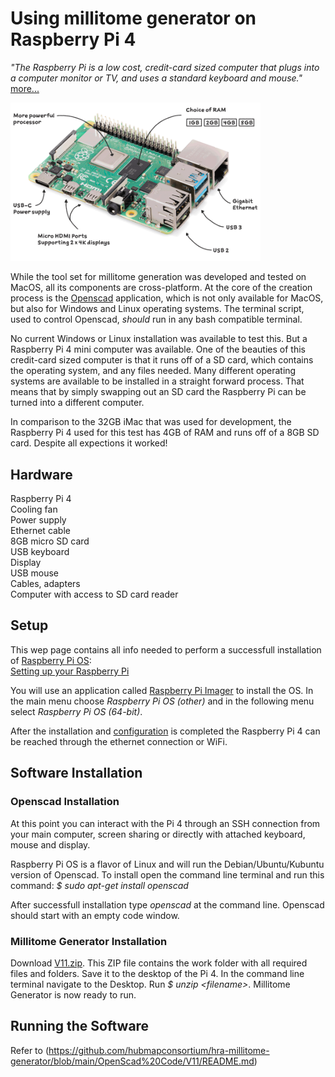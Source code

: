 # Using millitome generator on Raspberry Pi 4

*"The Raspberry Pi is a low cost, credit-card sized computer that plugs into a computer monitor or TV, and uses a standard keyboard and mouse."* [more...](https://www.raspberrypi.org/help/what-%20is-a-raspberry-pi/)

<img src="images/raspi4-1.png" width="400">

While the tool set for millitome generation was developed and tested on MacOS, all its components are cross-platform. At the core of the creation process is the [Openscad](https://openscad.org) application, which is not only available for MacOS, but also for Windows and Linux operating systems. The terminal script, used to control Openscad, *should* run in any bash compatible terminal.

No current Windows or Linux installation was available to test this. But a Raspberry Pi 4 mini computer was available. One of the beauties of this credit-card sized computer is that it runs off of a SD card, which contains the operating system, and any files needed. Many different operating systems are available to be installed in a straight forward process. That means that by simply swapping out an SD card the Raspberry Pi can be turned into a different computer. 

In comparison to the 32GB iMac that was used for development, the Raspberry Pi 4 used for this test has 4GB of RAM and runs off of a 8GB SD card. Despite all expections it worked!

## Hardware

Raspberry Pi 4<br> 
Cooling fan<br>
Power supply<br>
Ethernet cable<br>
8GB micro SD card<br>
USB keyboard<br>
Display<br>
USB mouse<br>
Cables, adapters<br>
Computer with access to SD card reader

## Setup

This wep page contains all info needed to perform a successfull installation of [Raspberry Pi OS](https://www.raspberrypi.com/documentation/computers/os.html#introduction):<br>
[Setting up your Raspberry Pi](https://www.raspberrypi.com/documentation/computers/getting-started.html)

You will use an application called [Raspberry Pi Imager](https://www.raspberrypi.com/software/) to install the OS. In the main menu choose *Raspberry Pi OS (other)* and in the following menu select *Raspberry Pi OS (64-bit)*.

After the installation and [configuration](https://www.raspberrypi.com/documentation/computers/getting-started.html#using-raspberry-pi-imager) is completed the Raspberry Pi 4 can be reached through the ethernet connection or WiFi.

## Software Installation

### Openscad Installation

At this point you can interact with the Pi 4 through an SSH connection from your main computer, screen sharing or directly with attached keyboard, mouse and display.

Raspberry Pi OS is a flavor of Linux and will run the Debian/Ubuntu/Kubuntu version of Openscad. 
To install open the command line terminal and run this command:
*$ sudo apt-get install openscad*

After successfull installation type *openscad* at the command line. Openscad should start with an empty code window.

### Millitome Generator Installation

Download [V11.zip](https://github.com/hubmapconsortium/hra-millitome-generator/blob/c095c062690b41a7d22607d2dc9e0563b7a91147/OpenScad%20Code/V11/V11.zip).
This ZIP file contains the work folder with all required files and folders. Save it to the desktop of the Pi 4.
In the command line terminal navigate to the Desktop. Run *$ unzip \<filename\>*. 
Millitome Generator is now ready to run.


## Running the Software

Refer to (https://github.com/hubmapconsortium/hra-millitome-generator/blob/main/OpenScad%20Code/V11/README.md)
